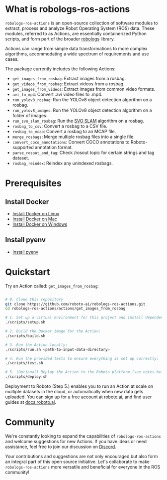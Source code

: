 # What is robologs-ros-actions

`robologs-ros-actions` is an open-source collection of software modules to extract, process and analyze Robot Operating System (ROS) data. These modules, referred to as Actions, are essentially containerized Python scripts, and form part of the broader [robologs](https://github.com/roboto-ai/robologs) library.

Actions can range from simple data transformations to more complex algorithms, accommodating a wide spectrum of requirements and use cases.

The package currently includes the following Actions:

- `get_images_from_rosbag`: Extract images from a rosbag.
- `get_videos_from_rosbag`: Extract videos from a rosbag.
- `get_images_from_videos`: Extract images from common video formats.
- `avi_to_mp4`: Convert .avi video files to .mp4.
- `run_yolov8_rosbag`: Run the YOLOv8 object detection algorithm on a rosbag.
- `run_yolov8_images`: Run the YOLOv8 object detection algorithm on a folder of images.
- `run_svo_slam_rosbag`: Run the [SVO SLAM](https://github.com/uzh-rpg/rpg_svo_pro_open) algorithm on a rosbag.
- `rosbag_to_csv`: Convert a rosbag to a CSV file.
- `rosbag_to_mcap`: Convert a rosbag to an MCAP file.
- `merge_rosbags`: Merge multiple rosbag files into a single file.
- `convert_coco_annotations`: Convert COCO annotations to Roboto-supported annotation format.
- `parse_rosout_and_tag`: Check /rosout topic for certain strings and tag dataset.
- `rosbag_reindex`: Reindex any unindexed rosbags.

# Prerequisites

## Install Docker
- [Install Docker on Linux](https://docs.docker.com/desktop/install/linux-install/)
- [Install Docker on Mac](https://docs.docker.com/desktop/install/mac-install/)
- [Install Docker on Windows](https://docs.docker.com/desktop/install/windows-install/)

## Install pyenv

- [Install pyenv](https://github.com/pyenv/pyenv)

# Quickstart

Try an Action called: `get_images_from_rosbag`:

```bash

# 0. Clone this repository
git clone https://github.com/roboto-ai/robologs-ros-actions.git
cd robologs-ros-actions/actions/get_images_from_rosbag

# 1. Set up a virtual environment for this project and install dependencies, which includes the `roboto` CLI:
./scripts/setup.sh

# 2. Build the Docker image for the Action: 
./scripts/build.sh

# 3. Run the Action locally: 
./scripts/run.sh <path-to-input-data-directory>

# 4. Run the provided tests to ensure everything is set up correctly:
./scripts/test.sh

# 5. (Optional) Deploy the Action to the Roboto platform (see notes below):
./scripts/deploy.sh

```

Deployment to Roboto (Step 5.) enables you to run an Action at scale on multiple datasets in the cloud, or automatically when new data gets uploaded. You can sign up for a free account at [roboto.ai](https://app.roboto.ai), and find user guides at [docs.roboto.ai](https://docs.roboto.ai/user-guides/index.html).

# Community

We're constantly looking to expand the capabilities of `robologs-ros-actions` and welcome suggestions for new Actions. If you have ideas or need assistance, feel free to join our discussion on [Discord](https://discord.gg/rvXqP6EjwF).

Your contributions and suggestions are not only encouraged but also form an integral part of this open source initiative. Let's collaborate to make `robologs-ros-actions` more versatile and beneficial for everyone in the ROS community!
